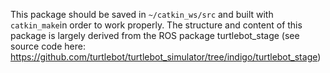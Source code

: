 This package should be saved in `~/catkin_ws/src` and built with `catkin_make`in order to work properly. The structure and content of this package is largely derived from the ROS package turtlebot_stage (see source code here: https://github.com/turtlebot/turtlebot_simulator/tree/indigo/turtlebot_stage)
